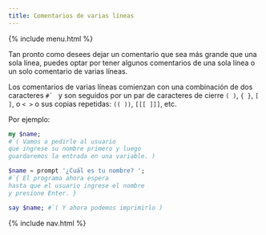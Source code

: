 ```yaml
---
title: Comentarios de varias líneas
---
```


{% include menu.html %}

Tan pronto como desees dejar un comentario que sea más grande que una sola línea, puedes optar por tener algunos comentarios de una sola línea o un solo comentario de varias líneas.

Los comentarios de varias líneas comienzan con una combinación de dos caracteres ``#` `` y son seguidos por un par de caracteres de cierre `( )`, `{ }`, `[ ]`, o `< >` o sus copias repetidas: `(( ))`, `[[[ ]]]`, etc.

Por ejemplo:

```raku
my $name;
#`( Vamos a pedirle al usuario
que ingrese su nombre primero y luego
guardaremos la entrada en una variable. )

$name = prompt '¿Cuál es tu nombre? ';
#`{ El programa ahora espera
hasta que el usuario ingrese el nombre
y presione Enter. }

say $name; #`( Y ahora podemos imprimirlo )
```

{% include nav.html %}